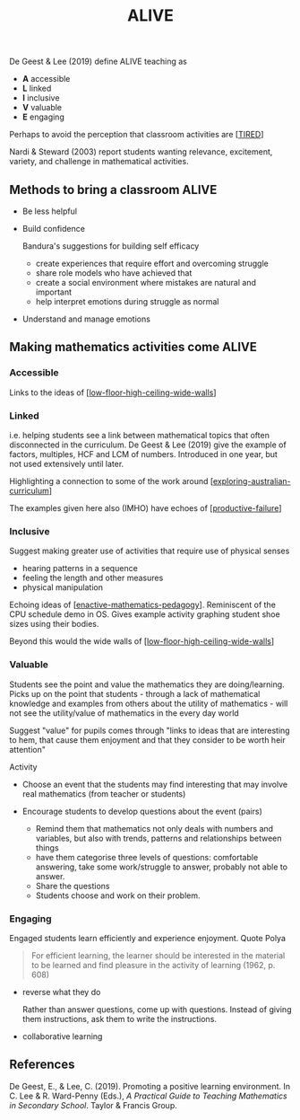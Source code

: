 ﻿---
backlinks:
- title: Exploring australian curriculum
  url: /sense/Python/exploring-australian-curriculum.html
- title: Teaching Mathematics
  url: /sense/Teaching/Mathematics/teaching-mathematics.html
title: ALIVE
---
De Geest & Lee (2019) define ALIVE teaching as 

- **A** accessible
- **L** linked
- **I** inclusive
- **V** valuable
- **E** engaging

Perhaps to avoid the perception that classroom activities are [[TIRED]]

Nardi & Steward (2003) report students wanting relevance, excitement, variety, and challenge in mathematical activities.

## Methods to bring a classroom ALIVE

- Be less helpful
- Build confidence

    Bandura's suggestions for building self efficacy

    - create experiences that require effort and overcoming struggle
    - share role models who have achieved that
    - create a social environment where mistakes are natural and important 
    - help interpret emotions during struggle as normal
- Understand and manage emotions

## Making mathematics activities come ALIVE

### Accessible

Links to the ideas of [[low-floor-high-ceiling-wide-walls]]

### Linked

i.e. helping students see a link between mathematical topics that often disconnected in the curriculum. De Geest & Lee (2019) give the example of factors, multiples, HCF and LCM of numbers. Introduced in one year, but not used extensively until later.

Highlighting a connection to some of the work around [[exploring-australian-curriculum]]

The examples given here also (IMHO) have echoes of [[productive-failure]]

### Inclusive

Suggest making greater use of activities that require use of physical senses 

- hearing patterns in a sequence
- feeling the length and other measures
- physical manipulation

Echoing ideas of [[enactive-mathematics-pedagogy]]. Reminiscent of the CPU schedule demo in OS. Gives example activity graphing student shoe sizes using their bodies.

Beyond this would the wide walls of [[low-floor-high-ceiling-wide-walls]]

### Valuable

Students see the point and value the mathematics they are doing/learning. Picks up on the point that students - through a lack of mathematical knowledge and examples from others about the utility of mathematics - will not see the utility/value of mathematics in the every day world

Suggest "value" for pupils comes through "links to ideas that are interesting to hem, that cause them enjoyment and that they consider to be worth heir attention"

Activity

- Choose an event that the students may find interesting that may involve real mathematics (from teacher or students)
- Encourage students to develop questions about the event (pairs)

    - Remind them that mathematics not only deals with numbers and variables, but also with trends, patterns and relationships between things
    - have them categorise three levels of questions: comfortable answering, take some work/struggle to answer, probably not able to answer.
    - Share the questions
    - Students choose and work on their problem.

### Engaging

Engaged students learn efficiently and experience enjoyment. Quote Polya

> For efficient learning, the learner should be interested in the material to be learned and find pleasure in the activity of learning (1962, p. 608)

- reverse what they do

    Rather than answer questions, come up with questions. Instead of giving them instructions, ask them to write the instructions.

- collaborative learning

## References

De Geest, E., & Lee, C. (2019). Promoting a positive learning environment. In C. Lee & R. Ward-Penny (Eds.), *A Practical Guide to Teaching Mathematics in Secondary School*. Taylor & Francis Group.



[//begin]: # "Autogenerated link references for markdown compatibility"
[TIRED]: tired "TIRED"
[low-floor-high-ceiling-wide-walls]: ../low-floor-high-ceiling-wide-walls "Low Floor, High Ceiling, Wide Walls"
[exploring-australian-curriculum]: ../../Python/exploring-australian-curriculum "Exploring australian curriculum"
[productive-failure]: productive-failure "Productive Failure"
[enactive-mathematics-pedagogy]: enactive-mathematics-pedagogy "Enactive mathematics pedagogy"
[//end]: # "Autogenerated link references"